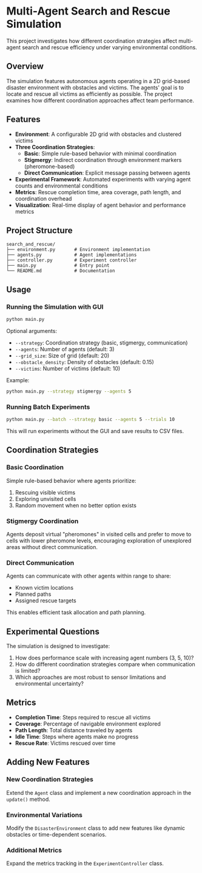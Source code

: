# Multi-Agent Search and Rescue Simulation

This project investigates how different coordination strategies affect multi-agent search and rescue efficiency under varying environmental conditions.

## Overview

The simulation features autonomous agents operating in a 2D grid-based disaster environment with obstacles and victims. The agents' goal is to locate and rescue all victims as efficiently as possible. The project examines how different coordination approaches affect team performance.

## Features

- **Environment**: A configurable 2D grid with obstacles and clustered victims
- **Three Coordination Strategies**:
  - **Basic**: Simple rule-based behavior with minimal coordination
  - **Stigmergy**: Indirect coordination through environment markers (pheromone-based)
  - **Direct Communication**: Explicit message passing between agents
- **Experimental Framework**: Automated experiments with varying agent counts and environmental conditions
- **Metrics**: Rescue completion time, area coverage, path length, and coordination overhead
- **Visualization**: Real-time display of agent behavior and performance metrics

## Project Structure

```
search_and_rescue/
├── environment.py       # Environment implementation
├── agents.py            # Agent implementations
├── controller.py        # Experiment controller
├── main.py              # Entry point
└── README.md            # Documentation
```

## Usage

### Running the Simulation with GUI

```bash
python main.py
```

Optional arguments:
- `--strategy`: Coordination strategy (basic, stigmergy, communication)
- `--agents`: Number of agents (default: 3)
- `--grid_size`: Size of grid (default: 20)
- `--obstacle_density`: Density of obstacles (default: 0.15)
- `--victims`: Number of victims (default: 10)

Example:
```bash
python main.py --strategy stigmergy --agents 5
```

### Running Batch Experiments

```bash
python main.py --batch --strategy basic --agents 5 --trials 10
```

This will run experiments without the GUI and save results to CSV files.

## Coordination Strategies

### Basic Coordination
Simple rule-based behavior where agents prioritize:
1. Rescuing visible victims
2. Exploring unvisited cells
3. Random movement when no better option exists

### Stigmergy Coordination
Agents deposit virtual "pheromones" in visited cells and prefer to move to cells with lower pheromone levels, encouraging exploration of unexplored areas without direct communication.

### Direct Communication
Agents can communicate with other agents within range to share:
- Known victim locations
- Planned paths
- Assigned rescue targets

This enables efficient task allocation and path planning.

## Experimental Questions

The simulation is designed to investigate:

1. How does performance scale with increasing agent numbers (3, 5, 10)?
2. How do different coordination strategies compare when communication is limited?
3. Which approaches are most robust to sensor limitations and environmental uncertainty?

## Metrics

- **Completion Time**: Steps required to rescue all victims
- **Coverage**: Percentage of navigable environment explored
- **Path Length**: Total distance traveled by agents
- **Idle Time**: Steps where agents make no progress
- **Rescue Rate**: Victims rescued over time

## Adding New Features

### New Coordination Strategies
Extend the `Agent` class and implement a new coordination approach in the `update()` method.

### Environmental Variations
Modify the `DisasterEnvironment` class to add new features like dynamic obstacles or time-dependent scenarios.

### Additional Metrics
Expand the metrics tracking in the `ExperimentController` class.
